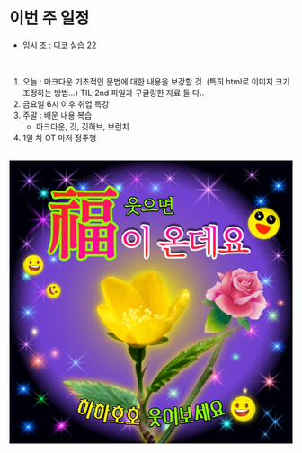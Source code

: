 
# 이번 주 일정

- 임시 조 : 디코 실습 22

&nbsp;
1. 오늘 : 마크다운 기초적인 문법에 대한 내용을 보강할 것. (특히 html로 이미지 크기 조정하는 방법...) TIL-2nd 파일과 구글링한 자료 둘 다..
2. 금요일 6시 이후 취업 특강
3. 주말 : 배운 내용 복습
    - 마크다운, 깃, 깃허브, 브런치
4. 1일 차 OT 마저 정주행

&nbsp;
![이미지](thumb.jpg)
